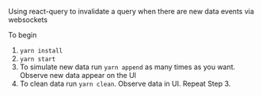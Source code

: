 Using react-query to invalidate a query when there are new data events via websockets

To begin

1. `yarn install`
2. `yarn start`
3. To simulate new data run `yarn append` as many times as you want. Observe new data appear on the UI
4. To clean data run `yarn clean`. Observe data in UI. Repeat Step 3.
